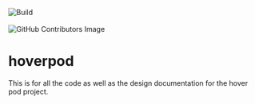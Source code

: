 ![Build](https://github.com/hyperloopiit/hoverpod/actions/workflows/cmake.yml/badge.svg)
<br></br>
![GitHub Contributors Image](https://contrib.rocks/image?repo=hyperloopiit/hoverpod)
# hoverpod
This is for all the code as well as the design documentation for the hover pod project.
